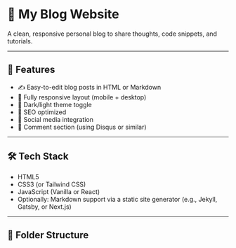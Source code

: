 # 📝 My Blog Website

A clean, responsive personal blog to share thoughts, code snippets, and tutorials.



---

## 🚀 Features

- ✍️ Easy-to-edit blog posts in HTML or Markdown
- 📱 Fully responsive layout (mobile + desktop)
- 🌙 Dark/light theme toggle
- 🧩 SEO optimized
- 🔗 Social media integration
- 💬 Comment section (using Disqus or similar)

---

## 🛠️ Tech Stack

- HTML5
- CSS3 (or Tailwind CSS)
- JavaScript (Vanilla or React)
- Optionally: Markdown support via a static site generator (e.g., Jekyll, Gatsby, or Next.js)

---

## 📂 Folder Structure

